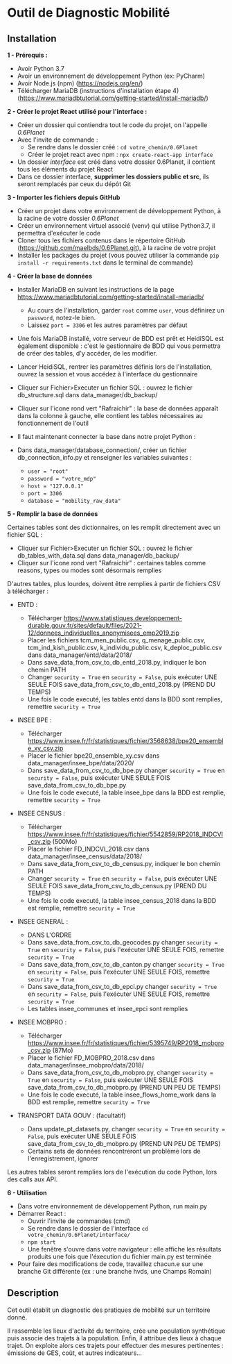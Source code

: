 # Outil de Diagnostic Mobilité


## Installation

**1 - Prérequis :**

- Avoir Python 3.7
- Avoir un environnement de développement Python (ex: PyCharm) 
- Avoir Node.js (npm) (https://nodejs.org/en/)
- Télécharger MariaDB (instructions d'installation étape 4) (https://www.mariadbtutorial.com/getting-started/install-mariadb/)

**2 - Créer le projet React utilisé pour l'interface :**

- Créer un dossier qui contiendra tout le code du projet, on l'appelle *0.6Planet* 
- Avec l'invite de commande :
  - Se rendre dans le dossier créé : `cd votre_chemin/0.6Planet`
  - Créer le projet react avec npm : `npx create-react-app interface`
- Un dossier *interface* est créé dans votre dossier 0.6Planet, il contient tous les éléments du projet React
- Dans ce dossier interface, **supprimer les dossiers public et src**, ils seront remplacés par ceux du dépôt Git


**3 - Importer les fichiers depuis GitHub**

- Créer un projet dans votre environnement de développement Python, à la racine de votre dossier *0.6Planet*
- Créer un environnement virtuel associé (venv) qui utilise Python3.7, il permettra d'exécuter le code
- Cloner tous les fichiers contenus dans le répertoire GitHub (https://github.com/maelbds/0.6Planet.git), à la racine de votre projet
- Installer les packages du projet (vous pouvez utiliser la commande `pip install -r requirements.txt` dans le terminal de commande)

**4 - Créer la base de données**

- Installer MariaDB en suivant les instructions de la page https://www.mariadbtutorial.com/getting-started/install-mariadb/
  - Au cours de l'installation, garder `root` comme `user`, vous définirez un `password`, notez-le bien.
  - Laissez `port = 3306` et les autres paramètres par défaut
- Une fois MariaDB installé, votre serveur de BDD est prêt et HeidiSQL est également disponible : c'est le gestionnaire de BDD qui vous permettra de créer des tables, d'y accéder, de les modifier.
- Lancer HeidiSQL, rentrer les paramètres définis lors de l'installation, ouvrez la session et vous accédez à l'interface du gestionnaire
- Cliquer sur Fichier>Executer un fichier SQL : ouvrez le fichier db_structure.sql dans data_manager/db_backup/
- Cliquer sur l'icone rond vert "Rafraichir" : la base de données apparaît dans la colonne à gauche, elle contient les tables nécessaires au fonctionnement de l'outil

- Il faut maintenant connecter la base dans notre projet Python :
- Dans data_manager/database_connection/, créer un fichier db_connection_info.py et renseigner les variables suivantes :
  - `user = "root"`
  - `password = "votre_mdp"`
  - `host = "127.0.0.1"`
  - `port = 3306`
  - `database = "mobility_raw_data"`


**5 - Remplir la base de données**

Certaines tables sont des dictionnaires, on les remplit directement avec un fichier SQL :
- Cliquer sur Fichier>Executer un fichier SQL : ouvrez le fichier db_tables_with_data.sql dans data_manager/db_backup/
- Cliquer sur l'icone rond vert "Rafraichir" :  certaines tables comme reasons, types ou modes sont désormais remplies

D'autres tables, plus lourdes, doivent être remplies à partir de fichiers CSV à télécharger :
- ENTD :
  - Télécharger https://www.statistiques.developpement-durable.gouv.fr/sites/default/files/2021-12/donnees_individuelles_anonymisees_emp2019.zip
  - Placer les fichiers tcm_men_public.csv, q_menage_public.csv, tcm_ind_kish_public.csv, k_individu_public.csv, k_deploc_public.csv dans data_manager/entd/data/2018/
  - Dans save_data_from_csv_to_db_entd_2018.py, indiquer le bon chemin PATH
  - Changer `security = True` en `security = False`, puis exécuter UNE SEULE FOIS save_data_from_csv_to_db_entd_2018.py (PREND DU TEMPS)
  - Une fois le code executé, les tables entd dans la BDD sont remplies, remettre `security = True`

- INSEE BPE :
  - Télécharger https://www.insee.fr/fr/statistiques/fichier/3568638/bpe20_ensemble_xy_csv.zip
  - Placer le fichier bpe20_ensemble_xy.csv dans data_manager/insee_bpe/data/2020/
  - Dans save_data_from_csv_to_db_bpe.py changer `security = True` en `security = False`, puis exécuter UNE SEULE FOIS save_data_from_csv_to_db_bpe.py
  - Une fois le code executé, la table insee_bpe dans la BDD est remplie, remettre `security = True`

- INSEE CENSUS :
  - Télécharger https://www.insee.fr/fr/statistiques/fichier/5542859/RP2018_INDCVI_csv.zip (500Mo)
  - Placer le fichier FD_INDCVI_2018.csv dans data_manager/insee_census/data/2018/
  - Dans save_data_from_csv_to_db_census.py, indiquer le bon chemin PATH
  - Changer `security = True` en `security = False`, puis exécuter UNE SEULE FOIS save_data_from_csv_to_db_census.py (PREND DU TEMPS)
  - Une fois le code executé, la table insee_census_2018 dans la BDD est remplie, remettre `security = True`
  
- INSEE GENERAL :
  - DANS L'ORDRE
  - Dans save_data_from_csv_to_db_geocodes.py changer `security = True` en `security = False`, puis l'exécuter UNE SEULE FOIS, remettre `security = True`
  - Dans save_data_from_csv_to_db_canton.py changer `security = True` en `security = False`, puis l'exécuter UNE SEULE FOIS, remettre `security = True`
  - Dans save_data_from_csv_to_db_epci.py changer `security = True` en `security = False`, puis l'exécuter UNE SEULE FOIS, remettre `security = True`
  - Les tables insee_communes et insee_epci sont remplies

- INSEE MOBPRO :
  - Télécharger https://www.insee.fr/fr/statistiques/fichier/5395749/RP2018_mobpro_csv.zip (87Mo)
  - Placer le fichier FD_MOBPRO_2018.csv dans data_manager/insee_mobpro/data/2018/
  - Dans save_data_from_csv_to_db_mobpro.py, changer `security = True` en `security = False`, puis exécuter UNE SEULE FOIS save_data_from_csv_to_db_mobpro.py (PREND UN PEU DE TEMPS)
  - Une fois le code executé, la table insee_flows_home_work dans la BDD est remplie, remettre `security = True`
  
- TRANSPORT DATA GOUV : (facultatif)
  - Dans update_pt_datasets.py, changer `security = True` en `security = False`, puis exécuter UNE SEULE FOIS save_data_from_csv_to_db_mobpro.py (PREND UN PEU DE TEMPS)
  - Certains sets de données rencontreront un problème lors de l'enregistrement, ignorer

Les autres tables seront remplies lors de l'exécution du code Python, lors des calls aux API.

**6 - Utilisation**

- Dans votre environnement de développement Python, run main.py
- Démarrer React :
  - Ouvrir l'invite de commandes (cmd)
  - Se rendre dans le dossier de l'interface `cd votre_chemin/0.6Planet/interface/`
  - `npm start`
  - Une fenêtre s'ouvre dans votre navigateur : elle affiche les résultats produits une fois que l'éxecution du fichier main.py est terminée
- Pour faire des modifications de code, travaillez chacun.e sur une branche Git différente (ex : une branche hvds, une Champs Romain)


## Description

Cet outil établit un diagnostic des pratiques de mobilité sur un territoire donné. 

Il rassemble les lieux d'activité du territoire, crée une population synthétique puis associe des trajets à la population. Enfin, il attribue des lieux à chaque trajet.
On exploite alors ces trajets pour effectuer des mesures pertinentes : émissions de GES, coût, et autres indicateurs...

